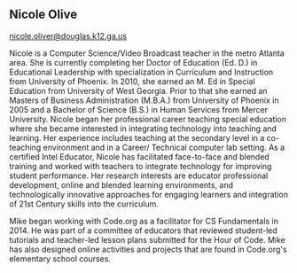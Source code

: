 ## Nicole Olive

[nicole.oliver@douglas.k12.ga.us](mailto:nicole.oliver@douglas.k12.ga.us)

Nicole is a Computer Science/Video Broadcast teacher in the metro Atlanta area. She is currently completing her Doctor of Education (Ed. D.) in Educational Leadership with specialization in Curriculum and Instruction from University of Phoenix. In 2010, she earned an M. Ed in Special Education from University of West Georgia. Prior to that she earned an Masters of Business Administration (M.B.A.) from University of Phoenix in 2005 and a Bachelor of Science (B.S.) in Human Services from Mercer University. Nicole began her professional career teaching special education where she became interested in integrating technology into teaching and learning. Her experience includes teaching at the secondary level in a co-teaching environment and in a Career/ Technical computer lab setting. As a certified Intel Educator, Nicole has facilitated face-to-face and blended training and worked with teachers to integrate technology for improving student performance. Her research interests are educator professional development, online and blended learning environments, and technologically innovative approaches for engaging learners and integration of 21st Century skills into the curriculum.

Mike began working with Code.org as a facilitator for CS Fundamentals in 2014. He was part of a committee of educators that reviewed student-led tutorials and teacher-led lesson plans submitted for the Hour of Code. Mike has also designed online activities and projects that are found in Code.org's elementary school courses.
